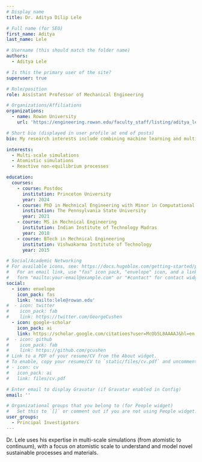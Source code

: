 ```yaml
---
# Display name
title: Dr. Aditya Dilip Lele

# Full name (for SEO)
first_name: Aditya
last_name: Lele

# Username (this should match the folder name)
authors:
  - Aditya Lele

# Is this the primary user of the site?
superuser: true

# Role/position
role: Assistant Professor of Mechanical Engineering

# Organizations/Affiliations
organizations:
  - name: Rowan University
    url: 'https://engineering.rowan.edu/faculty_staff/listing/aditya_lele.html'

# Short bio (displayed in user profile at end of posts)
bio: My research interests include combining machine learning and multi-scale simulations to understand non-equilibrium processes.

interests:
  - Multi-scale simulations
  - Atomistic simulations
  - Reactive non-equilibrium processes

education:
  courses:
    - course: Postdoc
      institution: Princeton University
      year: 2024
    - course: PhD in Mechnical Engineering with Minor in Computational Materials
      institution: The Pennsylvania State University
      year: 2021
    - course: MS in Mechnical Engineering
      institution: Indian Institute of Technology Madras
      year: 2018
    - course: BTech in Mechnical Engineering
      institution: Vishwakarma Institute of Technology
      year: 2015

# Social/Academic Networking
# For available icons, see: https://docs.hugoblox.com/getting-started/page-builder/#icons
#   For an email link, use "fas" icon pack, "envelope" icon, and a link in the
#   form "mailto:your-email@example.com" or "#contact" for contact widget.
social:
  - icon: envelope
    icon_pack: fas
    link: 'mailto:lele@rowan.edu'
#  - icon: twitter
#    icon_pack: fab
#    link: https://twitter.com/GeorgeCushen
  - icon: google-scholar
    icon_pack: ai
    link: https://scholar.google.com/citations?user=McOb5L8AAAAJ&hl=en
#  - icon: github
#    icon_pack: fab
#    link: https://github.com/gcushen
# Link to a PDF of your resume/CV from the About widget.
# To enable, copy your resume/CV to `static/files/cv.pdf` and uncomment the lines below.
# - icon: cv
#   icon_pack: ai
#   link: files/cv.pdf

# Enter email to display Gravatar (if Gravatar enabled in Config)
email: ''

# Organizational groups that you belong to (for People widget)
#   Set this to `[]` or comment out if you are not using People widget.
user_groups:
  - Principal Investigators
---
```


Dr. Lele uses his expertise in multi-scale simulations (from atomistic to continuum), with a focus on atomistic scale to understand and model novel sustainable processes and materials.
